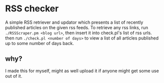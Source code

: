 # RSS checker
A simple RSS retriever and updator which presents a list of recently published articles on the given rss feeds. To retrieve any rss links, run `./RSSScraper.pm <blog url>`, then insert it into check.pl's list of rss urls. then run `./check.pl <number of days>` to view a list of all articles published up to some number of days back.

## why?
I made this for myself, might as well upload it if anyone might get some use out of it.
